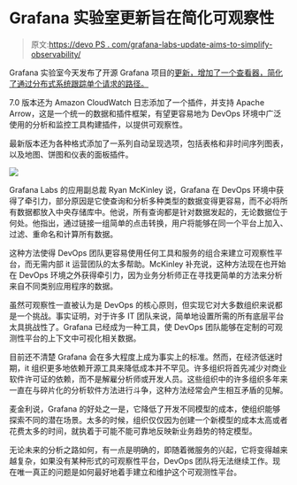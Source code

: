 # Grafana 实验室更新旨在简化可观察性

> 原文:[https://devo PS . com/grafana-labs-update-aims-to-simplify-observability/](https://devops.com/grafana-labs-update-aims-to-simplify-observability/)

Grafana 实验室今天发布了开源 Grafana 项目的[更新，增加了一个查看器，简化了通过分布式系统跟踪单个请求的路径。](https://www.globenewswire.com/news-release/2020/05/18/2035101/0/en/Grafana-7-0-Delivers-Major-Visualization-Upgrades-and-Empowers-Users-to-Unite-Transform-Data-from-All-Sources-Ranging-from-Metrics-and-Logs-to-Traces-and-Beyond.html)

7.0 版本还为 Amazon CloudWatch 日志添加了一个插件，并支持 Apache Arrow，这是一个统一的数据和插件框架，有望更容易地为 DevOps 环境中广泛使用的分析和监控工具构建插件，以提供可观察性。

最新版本还为各种格式添加了一系列自动呈现选项，包括表格和非时间序列图表，以及地图、饼图和仪表的面板插件。

![](../Images/83d47952867ffe1fad3efd397b0bb160.png)

Grafana Labs 的应用副总裁 Ryan McKinley 说，Grafana 在 DevOps 环境中获得了牵引力，部分原因是它使查询和分析多种类型的数据变得更容易，而不必将所有数据都放入中央存储库中。他说，所有查询都是针对数据发起的，无论数据位于何处。他指出，通过链接一组简单的点击转换，用户将能够在同一个平台上加入、过滤、重命名和计算所有数据。

这种方法使得 DevOps 团队更容易使用任何工具和服务的组合来建立可观察性平台，而无需内部 it 运营团队的太多帮助。McKinley 补充说，这种方法现在也开始在 DevOps 环境之外获得牵引力，因为业务分析师正在寻找更简单的方法来分析来自不同类别应用程序的数据。

虽然可观察性一直被认为是 DevOps 的核心原则，但实现它对大多数组织来说都是一个挑战。事实证明，对于许多 IT 团队来说，简单地设置所需的所有底层平台太具挑战性了。Grafana 已经成为一种工具，使 DevOps 团队能够在定制的可观测性平台的上下文中可视化相关数据。

目前还不清楚 Grafana 会在多大程度上成为事实上的标准。然而，在经济低迷时期，it 组织更多地依赖开源工具来降低成本并不罕见。许多组织将首先减少对商业软件许可证的依赖，而不是解雇分析师或开发人员。这些组织中的许多组织多年来一直在与碎片化的分析软件方法进行斗争，这种方法经常会产生相互矛盾的见解。

麦金利说，Grafana 的好处之一是，它降低了开发不同模型的成本，使组织能够探索不同的潜在场景。太多的时候，组织仅仅因为创建一个新模型的成本太高或者花费太多的时间，就执着于可能不能可靠地反映新业务趋势的特定模型。

无论未来的分析之路如何，有一点是明确的，即随着微服务的兴起，它将变得越来越复杂，如果没有某种形式的可观察性平台，DevOps 团队将无法继续工作。现在唯一真正的问题是如何最好地着手建立和维护这个可观测性平台。